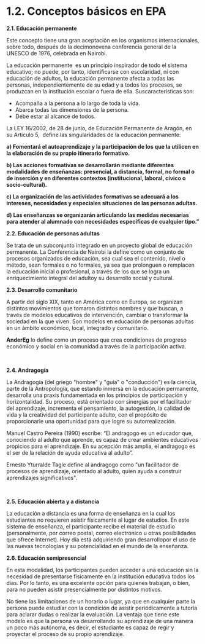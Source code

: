 
# 1.2. Conceptos básicos en EPA

**2.1. Educación permanente**

Este concepto tiene una gran aceptación en los organismos internacionales, sobre todo, después de la decimonovena conferencia general de la UNESCO de 1976, celebrada en Nairobi.

La educación permanente  es un principio inspirador de todo el sistema educativo; no puede, por tanto, identificarse con escolaridad, ni con educación de adultos, la educación permanente afecta a todas las personas, independientemente de su edad y a todos los procesos, se produzcan en la institución escolar o fuera de ella. Suscaracterísticas son:

- Acompaña a la persona a lo largo de toda la vida.
- Abarca todas las dimensiones de la persona.
- Debe estar al alcance de todos.

La LEY 16/2002, de 28 de junio, de Educación Permanente de Aragón, en su Artículo 5,  define las singularidades de la educación permanente:

**a) Fomentará el autoaprendizaje y la participación de los que la utilicen en la elaboración de su propio itinerario formativo.**

**b) Las acciones formativas se desarrollarán mediante diferentes modalidades de enseñanzas: presencial, a distancia, formal, no formal o de inserción y en diferentes contextos (institucional, laboral, cívico o socio-cultural).**

**c) La organización de las actividades formativas se adecuará a los intereses, necesidades y especiales situaciones de las personas adultas.**

**d) Las enseñanzas se organizarán articulando las medidas necesarias para atender al alumnado con necesidades específicas de cualquier tipo.”**

**2.2. Educación de personas adultas**

Se trata de un subconjunto integrado en un proyecto global de educación permanente. La Conferencia de Nairobi la define como un conjunto de procesos organizados de educación, sea cual sea el contenido, nivel o método, sean formales o no formales, ya sea que prolonguen o remplacen la educación inicial o profesional, a través de los que se logra un enriquecimiento integral del adultoy su desarrollo social y cultural.

**2.3. Desarrollo comunitario**

A partir del siglo XIX, tanto en América como en Europa, se organizan distintos movimientos que tomaron distintos nombres y que buscan, a través de modelos educativos de intervención, cambiar o transformar la sociedad en la que viven. Son modelos en educación de personas adultas en un ámbito económico, local, integrado y comunitario.

**AnderEg** lo define como un proceso que crea condiciones de progreso económico y social en la comunidad a través de la participación activa.

 

**2.4. Andragogía**

La Andragogía (del griego "hombre" y "guía" o "conducción") es la ciencia, parte de la Antropología, que estando inmersa en la educación permanente, desarrolla una praxis fundamentada en los principios de participación y horizontalidad. Su proceso, está orientado con sinergias por el facilitador del aprendizaje, incrementa el pensamiento, la autogestión, la calidad de vida y la creatividad del participante adulto, con el propósito de proporcionarle una oportunidad para que logre su autorrealización.

Manuel Castro Pereira (1990) escribe: “El andragogo es un educador que, conociendo al adulto que aprende, es capaz de crear ambientes educativos propicios para el aprendizaje. En su acepción más amplia, el andragogo es el ser de la relación de ayuda educativa al adulto”.

Ernesto Yturralde Tagle define al andragogo como "un facilitador de procesos de aprendizaje, orientado al adulto, quien ayuda a construir aprendizajes significativos".

 

**2.5. Educación abierta y a distancia**

La educación a distancia es una forma de enseñanza en la cual los estudiantes no requieren asistir físicamente al lugar de estudios. En este sistema de enseñanza, el participante recibe el material de estudio (personalmente, por correo postal, correo electrónico u otras posibilidades que ofrece Internet). Hoy día está adquiriendo gran desarrollopor el uso de las nuevas tecnologías y su potencialidad en el mundo de la enseñanza.

**2.6. Educación semipresencial**

En esta modalidad, los participantes pueden acceder a una educación sin la necesidad de presentarse físicamente en la institución educativa todos los días. Por lo tanto, es una excelente opción para quienes trabajan, o bien, para no pueden asistir presencialmente por distintos motivos.

No tiene las limitaciones de un horario o lugar, ya que en cualquier parte la persona puede estudiar con la condición de asistir periódicamente a tutoría para aclarar dudas o realizar la evaluación. La ventaja que tiene este modelo es que la persona va desarrollando su aprendizaje de una manera un poco más autónoma, es decir, el estudiante es capaz de regir y proyectar el proceso de su propio aprendizaje.
